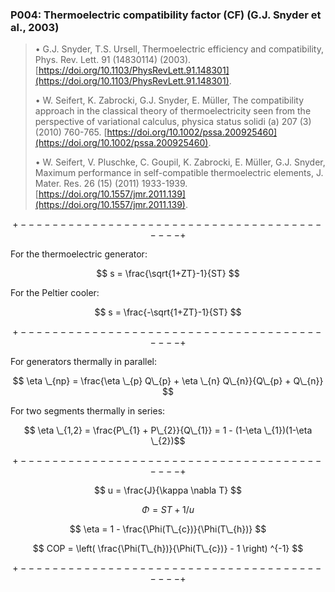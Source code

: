 ### P004: Thermoelectric compatibility factor (CF) (G.J. Snyder et al., 2003)

> &bull; G.J. Snyder, T.S. Ursell, Thermoelectric efficiency and compatibility, Phys. Rev. Lett. 91 (14830114) (2003). [https://doi.org/10.1103/PhysRevLett.91.148301](https://doi.org/10.1103/PhysRevLett.91.148301).
> 
> &bull; W. Seifert, K. Zabrocki, G.J. Snyder, E. Müller, The compatibility approach in the classical theory of thermoelectricity seen from the perspective of variational calculus, physica status solidi (a) 207 (3) (2010) 760-765. [https://doi.org/10.1002/pssa.200925460](https://doi.org/10.1002/pssa.200925460).
> 
> &bull; W. Seifert, V. Pluschke, C. Goupil, K. Zabrocki, E. Müller, G.J. Snyder, Maximum performance in self-compatible thermoelectric elements, J. Mater. Res. 26 (15) (2011) 1933-1939. [https://doi.org/10.1557/jmr.2011.139](https://doi.org/10.1557/jmr.2011.139).
> 

$$ $$

$$ +------------------------------------------+ $$

For the thermoelectric generator:

$$ s = \frac{\sqrt{1+ZT}-1}{ST} $$

For the Peltier cooler:

$$ s = \frac{-\sqrt{1+ZT}-1}{ST} $$

$$ +------------------------------------------+ $$

For generators thermally in parallel:

$$ \eta \_{np} = \frac{\eta \_{p} Q\_{p} + \eta \_{n} Q\_{n}}{Q\_{p} + Q\_{n}} $$

For two segments thermally in series:

$$ \eta \_{1,2} = \frac{P\_{1} + P\_{2}}{Q\_{1}} = 1 - (1-\eta \_{1})(1-\eta \_{2})$$

$$ +------------------------------------------+ $$

$$ u = \frac{J}{\kappa \nabla T} $$

$$ \Phi = ST+1/u $$

$$ \eta = 1 - \frac{\Phi(T\_{c})}{\Phi(T\_{h})} $$

$$ COP = \left( \frac{\Phi(T\_{h})}{\Phi(T\_{c})} - 1 \right) ^{-1} $$

$$ +------------------------------------------+ $$
